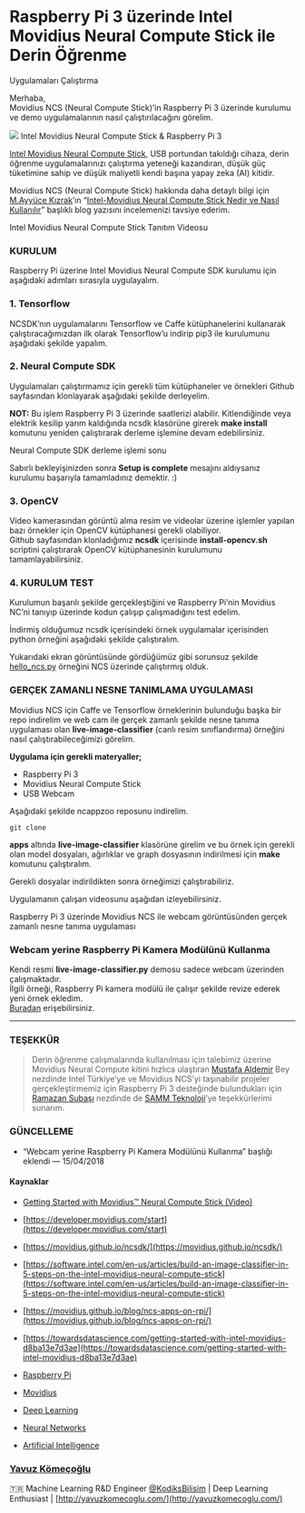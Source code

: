# Raspberry Pi 3 üzerinde Intel Movidius Neural Compute Stick ile Derin Öğrenme
Uygulamaları Çalıştırma

Merhaba,<br> Movidius NCS (Neural Compute Stick)’in Raspberry Pi 3 üzerinde
kurulumu ve demo uygulamalarının nasıl çalıştırılacağını görelim.

![](https://cdn-images-1.medium.com/max/800/0*0xdpXOVS_FrndUGt.jpeg)
<span class="figcaption_hack">Intel Movidius Neural Compute Stick & Raspberry Pi 3</span>

[Intel Movidius Neural Compute Stick](https://developer.movidius.com/), USB
portundan takıldığı cihaza, derin öğrenme uygulamalarınızı çalıştırma yeteneği
kazandıran, düşük güç tüketimine sahip ve düşük maliyetli kendi başına yapay
zeka (AI) kitidir.

Movidius NCS (Neural Compute Stick) hakkında daha detaylı bilgi için [M.Ayyüce
Kızrak](https://www.linkedin.com/in/merve-ayyÃ¼ce-kizrak/)’ın “[Intel-Movidius
Neural Compute Stick Nedir ve Nasıl
Kullanılır](https://medium.com/deep-learning-turkiye/intel-movidius-neural-compute-stick-nedir-ve-nasÄ±l-kullanÄ±lÄ±r-85fc9af6dc26)”
başlıklı blog yazısını incelemenizi tavsiye ederim.

<span class="figcaption_hack">Intel Movidius Neural Compute Stick Tanıtım Videosu</span>

### KURULUM

Raspberry Pi üzerine Intel Movidius Neural Compute SDK kurulumu için aşağıdaki
adımları sırasıyla uygulayalım.

### 1. Tensorflow

NCSDK’nın uygulamalarını Tensorflow ve Caffe kütüphanelerini kullanarak
çalıştıracağımızdan ilk olarak Tensorflow’u indirip pip3 ile kurulumunu
aşağıdaki şekilde yapalım.


     

### 2. Neural Compute SDK

Uygulamaları çalıştırmamız için gerekli tüm kütüphaneler ve örnekleri Github
sayfasından klonlayarak aşağıdaki şekilde derleyelim.

     
     
     
     

**NOT:** Bu işlem Raspberry Pi 3 üzerinde saatlerizi alabilir. Kitlendiğinde
veya elektrik kesilip yarım kaldığında ncsdk klasörüne girerek **make install**
komutunu yeniden çalıştırarak derleme işlemine devam edebilirsiniz.

<span class="figcaption_hack">Neural Compute SDK derleme işlemi sonu</span>

Sabırlı bekleyişinizden sonra **Setup is complete** mesajını aldıysanız kurulumu
başarıyla tamamladınız demektir. :)

### 3. OpenCV

Video kamerasından görüntü alma resim ve videolar üzerine işlemler yapılan bazı
örnekler için OpenCV kütüphanesi gerekli olabiliyor.<br> Github sayfasından
klonladığımız **ncsdk** içerisinde **install-opencv.sh** scriptini çalıştırarak
OpenCV kütüphanesinin kurulumunu tamamlayabilirsiniz.

### 4. KURULUM TEST

Kurulumun başarılı şekilde gerçekleştiğini ve Raspberry Pi’nin Movidius NC’ni
tanıyıp üzerinde kodun çalışıp çalışmadığını test edelim.

İndirmiş olduğumuz ncsdk içerisindeki örnek uygulamalar içerisinden python
örneğini aşağıdaki şekilde çalıştıralım.

     

Yukarıdaki ekran görüntüsünde gördüğümüz gibi sorunsuz şekilde
[hello_ncs.py](https://github.com/movidius/ncsdk/blob/master/examples/apps/hello_ncs_py/hello_ncs.py)
örneğini NCS üzerinde çalıştırmış olduk.

### GERÇEK ZAMANLI NESNE TANIMLAMA UYGULAMASI

Movidius NCS için Caffe ve Tensorflow örneklerinin bulunduğu başka bir repo
indirelim ve web cam ile gerçek zamanlı şekilde nesne tanıma uygulaması olan
**live-image-classifier** (canlı resim sınıflandırma) örneğini nasıl
çalıştırabileceğimizi görelim.

**Uygulama için gerekli materyaller;**

* Raspberry Pi 3
* Movidius Neural Compute Stick
* USB Webcam

Aşağıdaki şekilde ncappzoo reposunu indirelim.

    git clone 

**apps** altında **live-image-classifier** klasörüne girelim ve bu örnek için
gerekli olan model dosyaları, ağırlıklar ve graph dosyasının indirilmesi için
**make** komutunu çalıştıralım.

     

Gerekli dosyalar indirildikten sonra örneğimizi çalıştırabiliriz.


Uygulamanın çalışan videosunu aşağıdan izleyebilirsiniz.

<span class="figcaption_hack">Raspberry Pi 3 üzerinde Movidius NCS ile webcam görüntüsünden gerçek zamanlı
nesne tanıma uygulaması</span>

### Webcam yerine Raspberry Pi Kamera Modülünü Kullanma

Kendi resmi **live-image-classifier.py** demosu sadece webcam üzerinden
çalışmaktadır.<br> İlgili örneği, Raspberry Pi kamera modülü ile çalışır şekilde
revize ederek yeni örnek ekledim.<br>
[Buradan](https://github.com/yavuzKomecoglu/ncappzoo/tree/master/apps/live-image-classifier-PiCam)
erişebilirsiniz.

*****

### TEŞEKKÜR

> Derin öğrenme çalışmalarında kullanılması için talebimiz üzerine Movidius Neural
> Compute kitini hızlıca ulaştıran [Mustafa
Aldemir](https://www.linkedin.com/in/mustafaaldemir/) Bey nezdinde Intel
Türkiye’ye ve Movidius NCS’yi taşınabilir projeler gerçekleştirmemiz için
Raspberry Pi 3 desteğinde bulundukları için [Ramazan
Subaşı](https://www.linkedin.com/in/ramazansubasi/) nezdinde de [SAMM
Teknoloji](https://www.samm.com/tr)’ye teşekkürlerimi sunarım.

### GÜNCELLEME

* “Webcam yerine Raspberry Pi Kamera Modülünü Kullanma” başlığı eklendi —
15/04/2018

#### **Kaynaklar**

* [Getting Started with Movidius™ Neural Compute Stick
(Video)](https://www.youtube.com/watch?v=fESFVNcQVVA)
* [https://developer.movidius.com/start](https://developer.movidius.com/start)
* [https://movidius.github.io/ncsdk/](https://movidius.github.io/ncsdk/)
* [https://software.intel.com/en-us/articles/build-an-image-classifier-in-5-steps-on-the-intel-movidius-neural-compute-stick](https://software.intel.com/en-us/articles/build-an-image-classifier-in-5-steps-on-the-intel-movidius-neural-compute-stick)
* [https://movidius.github.io/blog/ncs-apps-on-rpi/](https://movidius.github.io/blog/ncs-apps-on-rpi/)
* [https://towardsdatascience.com/getting-started-with-intel-movidius-d8ba13e7d3ae](https://towardsdatascience.com/getting-started-with-intel-movidius-d8ba13e7d3ae)

* [Raspberry Pi](https://medium.com/tag/raspberry-pi?source=post)
* [Movidius](https://medium.com/tag/movidius?source=post)
* [Deep Learning](https://medium.com/tag/deep-learning?source=post)
* [Neural Networks](https://medium.com/tag/neural-networks?source=post)
* [Artificial
Intelligence](https://medium.com/tag/artificial-intelligence?source=post)

### [Yavuz Kömeçoğlu](https://medium.com/@komecoglu.yavuz)

🇹🇷 Machine Learning R&D Engineer
[@KodiksBilisim](http://twitter.com/KodiksBilisim) | Deep Learning Enthusiast |
[http://yavuzkomecoglu.com/](http://yavuzkomecoglu.com/)

